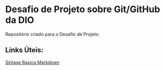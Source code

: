 # Desafio de Projeto sobre Git/GitHub da DIO
Repositório criado para o Desafio de Projeto.
## Links Úteis:
[Sintaxe Basica Markdown](https://www.markdownguide.org/basic-syntax/)
